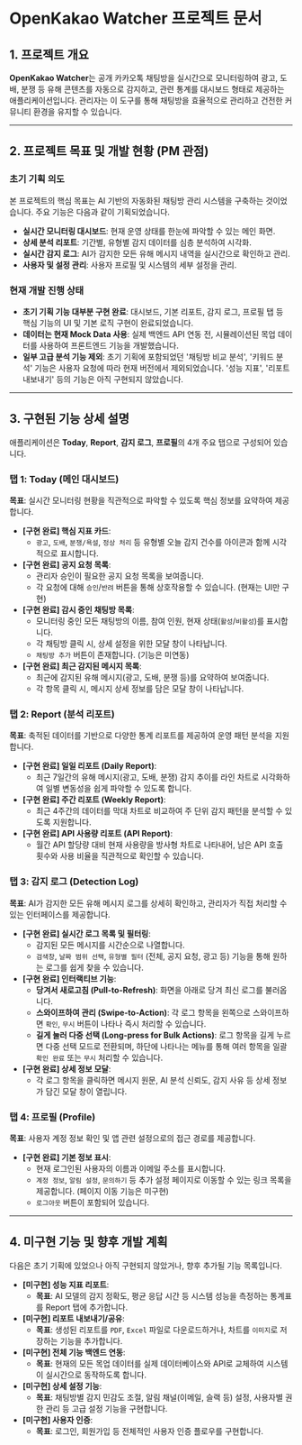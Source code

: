 
# OpenKakao Watcher 프로젝트 문서

## 1. 프로젝트 개요

**OpenKakao Watcher**는 공개 카카오톡 채팅방을 실시간으로 모니터링하여 광고, 도배, 분쟁 등 유해 콘텐츠를 자동으로 감지하고, 관련 통계를 대시보드 형태로 제공하는 애플리케이션입니다. 관리자는 이 도구를 통해 채팅방을 효율적으로 관리하고 건전한 커뮤니티 환경을 유지할 수 있습니다.

---

## 2. 프로젝트 목표 및 개발 현황 (PM 관점)

### 초기 기획 의도

본 프로젝트의 핵심 목표는 AI 기반의 자동화된 채팅방 관리 시스템을 구축하는 것이었습니다. 주요 기능은 다음과 같이 기획되었습니다.

- **실시간 모니터링 대시보드**: 현재 운영 상태를 한눈에 파악할 수 있는 메인 화면.
- **상세 분석 리포트**: 기간별, 유형별 감지 데이터를 심층 분석하여 시각화.
- **실시간 감지 로그**: AI가 감지한 모든 유해 메시지 내역을 실시간으로 확인하고 관리.
- **사용자 및 설정 관리**: 사용자 프로필 및 시스템의 세부 설정을 관리.

### 현재 개발 진행 상태

- **초기 기획 기능 대부분 구현 완료**: 대시보드, 기본 리포트, 감지 로그, 프로필 탭 등 핵심 기능의 UI 및 기본 로직 구현이 완료되었습니다.
- **데이터는 현재 Mock Data 사용**: 실제 백엔드 API 연동 전, 시뮬레이션된 목업 데이터를 사용하여 프론트엔드 기능을 개발했습니다.
- **일부 고급 분석 기능 제외**: 초기 기획에 포함되었던 '채팅방 비교 분석', '키워드 분석' 기능은 사용자 요청에 따라 현재 버전에서 제외되었습니다. '성능 지표', '리포트 내보내기' 등의 기능은 아직 구현되지 않았습니다.

---

## 3. 구현된 기능 상세 설명

애플리케이션은 **Today**, **Report**, **감지 로그**, **프로필**의 4개 주요 탭으로 구성되어 있습니다.

### 탭 1: Today (메인 대시보드)

**목표**: 실시간 모니터링 현황을 직관적으로 파악할 수 있도록 핵심 정보를 요약하여 제공합니다.

- **[구현 완료] 핵심 지표 카드**:
    - `광고`, `도배`, `분쟁/욕설`, `정상 처리` 등 유형별 오늘 감지 건수를 아이콘과 함께 시각적으로 표시합니다.
- **[구현 완료] 공지 요청 목록**:
    - 관리자 승인이 필요한 공지 요청 목록을 보여줍니다.
    - 각 요청에 대해 `승인`/`반려` 버튼을 통해 상호작용할 수 있습니다. (현재는 UI만 구현)
- **[구현 완료] 감시 중인 채팅방 목록**:
    - 모니터링 중인 모든 채팅방의 이름, 참여 인원, 현재 상태(`활성`/`비활성`)를 표시합니다.
    - 각 채팅방 클릭 시, 상세 설정을 위한 모달 창이 나타납니다.
    - `채팅방 추가` 버튼이 존재합니다. (기능은 미연동)
- **[구현 완료] 최근 감지된 메시지 목록**:
    - 최근에 감지된 유해 메시지(광고, 도배, 분쟁 등)를 요약하여 보여줍니다.
    - 각 항목 클릭 시, 메시지 상세 정보를 담은 모달 창이 나타납니다.

### 탭 2: Report (분석 리포트)

**목표**: 축적된 데이터를 기반으로 다양한 통계 리포트를 제공하여 운영 패턴 분석을 지원합니다.

- **[구현 완료] 일일 리포트 (Daily Report)**:
    - 최근 7일간의 유해 메시지(광고, 도배, 분쟁) 감지 추이를 라인 차트로 시각화하여 일별 변동성을 쉽게 파악할 수 있도록 합니다.
- **[구현 완료] 주간 리포트 (Weekly Report)**:
    - 최근 4주간의 데이터를 막대 차트로 비교하여 주 단위 감지 패턴을 분석할 수 있도록 지원합니다.
- **[구현 완료] API 사용량 리포트 (API Report)**:
    - 월간 API 할당량 대비 현재 사용량을 방사형 차트로 나타내어, 남은 API 호출 횟수와 사용 비율을 직관적으로 확인할 수 있습니다.

### 탭 3: 감지 로그 (Detection Log)

**목표**: AI가 감지한 모든 유해 메시지 로그를 상세히 확인하고, 관리자가 직접 처리할 수 있는 인터페이스를 제공합니다.

- **[구현 완료] 실시간 로그 목록 및 필터링**:
    - 감지된 모든 메시지를 시간순으로 나열합니다.
    - `검색창`, `날짜 범위 선택`, `유형별 필터` (전체, 공지 요청, 광고 등) 기능을 통해 원하는 로그를 쉽게 찾을 수 있습니다.
- **[구현 완료] 인터랙티브 기능**:
    - **당겨서 새로고침 (Pull-to-Refresh)**: 화면을 아래로 당겨 최신 로그를 불러옵니다.
    - **스와이프하여 관리 (Swipe-to-Action)**: 각 로그 항목을 왼쪽으로 스와이프하면 `확인`, `무시` 버튼이 나타나 즉시 처리할 수 있습니다.
    - **길게 눌러 다중 선택 (Long-press for Bulk Actions)**: 로그 항목을 길게 누르면 다중 선택 모드로 전환되며, 하단에 나타나는 메뉴를 통해 여러 항목을 일괄 `확인 완료` 또는 `무시` 처리할 수 있습니다.
- **[구현 완료] 상세 정보 모달**:
    - 각 로그 항목을 클릭하면 메시지 원문, AI 분석 신뢰도, 감지 사유 등 상세 정보가 담긴 모달 창이 열립니다.

### 탭 4: 프로필 (Profile)

**목표**: 사용자 계정 정보 확인 및 앱 관련 설정으로의 접근 경로를 제공합니다.

- **[구현 완료] 기본 정보 표시**:
    - 현재 로그인된 사용자의 이름과 이메일 주소를 표시합니다.
    - `계정 정보`, `알림 설정`, `문의하기` 등 추가 설정 페이지로 이동할 수 있는 링크 목록을 제공합니다. (페이지 이동 기능은 미구현)
    - `로그아웃` 버튼이 포함되어 있습니다.

---

## 4. 미구현 기능 및 향후 개발 계획

다음은 초기 기획에 있었으나 아직 구현되지 않았거나, 향후 추가될 기능 목록입니다.

- **[미구현] 성능 지표 리포트**:
    - **목표**: AI 모델의 감지 정확도, 평균 응답 시간 등 시스템 성능을 측정하는 통계표를 Report 탭에 추가합니다.
- **[미구현] 리포트 내보내기/공유**:
    - **목표**: 생성된 리포트를 `PDF`, `Excel` 파일로 다운로드하거나, 차트를 `이미지`로 저장하는 기능을 추가합니다.
- **[미구현] 전체 기능 백엔드 연동**:
    - **목표**: 현재의 모든 목업 데이터를 실제 데이터베이스와 API로 교체하여 시스템이 실시간으로 동작하도록 합니다.
- **[미구현] 상세 설정 기능**:
    - **목표**: 채팅방별 감지 민감도 조절, 알림 채널(이메일, 슬랙 등) 설정, 사용자별 권한 관리 등 고급 설정 기능을 구현합니다.
- **[미구현] 사용자 인증**:
    - **목표**: 로그인, 회원가입 등 전체적인 사용자 인증 플로우를 구현합니다.
